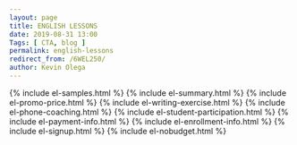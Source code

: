 ```yaml
--- 
layout: page 
title: ENGLISH LESSONS
date: 2019-08-31 13:00
Tags: [ CTA, blog ]
permalink: english-lessons
redirect_from: /6WEL250/ 
author: Kevin Olega 
--- 
```

{% include el-samples.html %}
{% include el-summary.html %}
{% include el-promo-price.html %}
{% include el-writing-exercise.html %}
{% include el-phone-coaching.html %}
{% include el-student-participation.html %}
{% include el-payment-info.html %}
{% include el-enrollment-info.html %}
{% include el-signup.html %}
{% include el-nobudget.html %}